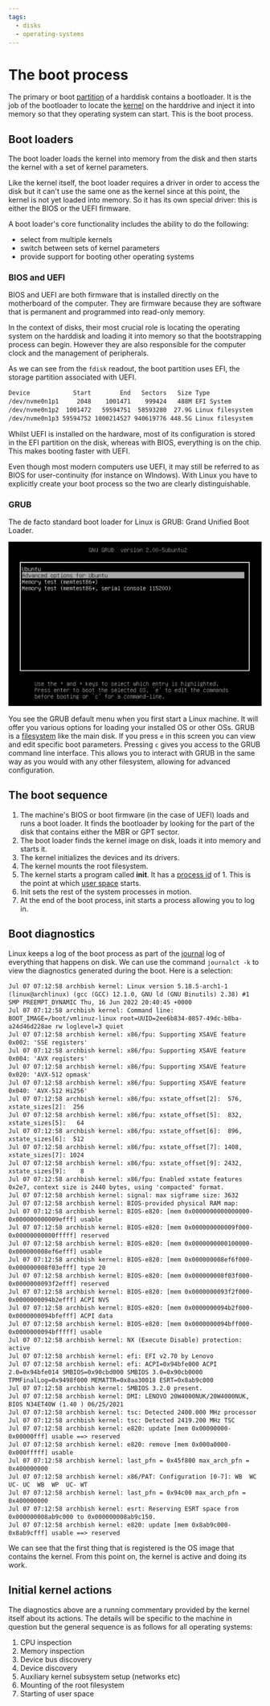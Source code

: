 ```yaml
---
tags:
  - disks
  - operating-systems
---
```


# The boot process

The primary or boot
[partition](Disks.md#primary-extended-and-logical-partitions) of a harddisk
contains a bootloader. It is the job of the bootloader to locate the
[kernel](The_kernel.md) on the harddrive and inject it into memory so that they
operating system can start. This is the boot process.

## Boot loaders

The boot loader loads the kernel into memory from the disk and then starts the
kernel with a set of kernel parameters.

Like the kernel itself, the boot loader requires a driver in order to access the
disk but it can't use the same one as the kernel since at this point, the kernel
is not yet loaded into memory. So it has its own special driver: this is either
the BIOS or the UEFI firmware.

A boot loader's core functionality includes the ability to do the following:

- select from multiple kernels
- switch between sets of kernel parameters
- provide support for booting other operating systems

### BIOS and UEFI

BIOS and UEFI are both firmware that is installed directly on the motherboard of
the computer. They are firmware because they are software that is permanent and
programmed into read-only memory.

In the context of disks, their most crucial role is locating the operating
system on the harddisk and loading it into memory so that the bootstrapping
process can begin. However they are also responsible for the computer clock and
the management of peripherals.

As we can see from the `fdisk` readout, the boot partition uses EFI, the storage
partition associated with UEFI.

```bash
Device            Start        End   Sectors   Size Type
/dev/nvme0n1p1     2048    1001471    999424   488M EFI System
/dev/nvme0n1p2  1001472   59594751  58593280  27.9G Linux filesystem
/dev/nvme0n1p3 59594752 1000214527 940619776 448.5G Linux filesystem
```

Whilst UEFI is installed on the hardware, most of its configuration is stored in
the EFI partition on the disk, whereas with BIOS, everything is on the chip.
This makes booting faster with UEFI.

Even though most modern computers use UEFI, it may still be referred to as BIOS
for user-continuity (for instance on WIndows). With Linux you have to explicitly
create your boot process so the two are clearly distinguishable.

### GRUB

The de facto standard boot loader for Linux is GRUB: Grand Unified Boot Loader.

![](/static/grub.jpg)

You see the GRUB default menu when you first start a Linux machine. It will
offer you various options for loading your installed OS or other OSs. GRUB is a
[filesystem](./Filesystems.md) like the main disk. If you press `e` in this
screen you can view and edit specific boot parameters. Pressing `c` gives you
access to the GRUB command line interface. This allows you to interact with GRUB
in the same way as you would with any other filesystem, allowing for advanced
configuration.

## The boot sequence

1. The machine's BIOS or boot firmware (in the case of UEFI) loads and runs a
   boot loader. It finds the bootloader by looking for the part of the disk that
   contains either the MBR or GPT sector.
2. The boot loader finds the kernel image on disk, loads it into memory and
   starts it.
3. The kernel initializes the devices and its drivers.
4. The kernel mounts the root filesystem.
5. The kernel starts a program called **init**. It has a
   [process id](Processes.md#processes-ps) of 1. This is the point at which
   [user space](User_Space.md) starts.
6. Init sets the rest of the system processes in motion.
7. At the end of the boot process, init starts a process allowing you to log in.

## Boot diagnostics

Linux keeps a log of the boot process as part of the [journal](./journald.md)
log of everything that happens on disk. We can use the command `journalct -k` to
view the diagnostics generated during the boot. Here is a selection:

```
Jul 07 07:12:58 archbish kernel: Linux version 5.18.5-arch1-1 (linux@archlinux) (gcc (GCC) 12.1.0, GNU ld (GNU Binutils) 2.38) #1 SMP PREEMPT_DYNAMIC Thu, 16 Jun 2022 20:40:45 +0000
Jul 07 07:12:58 archbish kernel: Command line: BOOT_IMAGE=/boot/vmlinuz-linux root=UUID=2ee6b834-0857-49dc-b8ba-a24d46d228ae rw loglevel=3 quiet
Jul 07 07:12:58 archbish kernel: x86/fpu: Supporting XSAVE feature 0x002: 'SSE registers'
Jul 07 07:12:58 archbish kernel: x86/fpu: Supporting XSAVE feature 0x004: 'AVX registers'
Jul 07 07:12:58 archbish kernel: x86/fpu: Supporting XSAVE feature 0x020: 'AVX-512 opmask'
Jul 07 07:12:58 archbish kernel: x86/fpu: Supporting XSAVE feature 0x040: 'AVX-512 Hi256'
Jul 07 07:12:58 archbish kernel: x86/fpu: xstate_offset[2]:  576, xstate_sizes[2]:  256
Jul 07 07:12:58 archbish kernel: x86/fpu: xstate_offset[5]:  832, xstate_sizes[5]:   64
Jul 07 07:12:58 archbish kernel: x86/fpu: xstate_offset[6]:  896, xstate_sizes[6]:  512
Jul 07 07:12:58 archbish kernel: x86/fpu: xstate_offset[7]: 1408, xstate_sizes[7]: 1024
Jul 07 07:12:58 archbish kernel: x86/fpu: xstate_offset[9]: 2432, xstate_sizes[9]:    8
Jul 07 07:12:58 archbish kernel: x86/fpu: Enabled xstate features 0x2e7, context size is 2440 bytes, using 'compacted' format.
Jul 07 07:12:58 archbish kernel: signal: max sigframe size: 3632
Jul 07 07:12:58 archbish kernel: BIOS-provided physical RAM map:
Jul 07 07:12:58 archbish kernel: BIOS-e820: [mem 0x0000000000000000-0x000000000009efff] usable
Jul 07 07:12:58 archbish kernel: BIOS-e820: [mem 0x000000000009f000-0x00000000000fffff] reserved
Jul 07 07:12:58 archbish kernel: BIOS-e820: [mem 0x0000000000100000-0x000000008ef6efff] usable
Jul 07 07:12:58 archbish kernel: BIOS-e820: [mem 0x000000008ef6f000-0x000000008f03efff] type 20
Jul 07 07:12:58 archbish kernel: BIOS-e820: [mem 0x000000008f03f000-0x0000000093f2efff] reserved
Jul 07 07:12:58 archbish kernel: BIOS-e820: [mem 0x0000000093f2f000-0x0000000094b2efff] ACPI NVS
Jul 07 07:12:58 archbish kernel: BIOS-e820: [mem 0x0000000094b2f000-0x0000000094bfefff] ACPI data
Jul 07 07:12:58 archbish kernel: BIOS-e820: [mem 0x0000000094bff000-0x0000000094bfffff] usable
Jul 07 07:12:58 archbish kernel: NX (Execute Disable) protection: active
Jul 07 07:12:58 archbish kernel: efi: EFI v2.70 by Lenovo
Jul 07 07:12:58 archbish kernel: efi: ACPI=0x94bfe000 ACPI 2.0=0x94bfe014 SMBIOS=0x90cbd000 SMBIOS 3.0=0x90cb0000 TPMFinalLog=0x9498f000 MEMATTR=0x8aa30018 ESRT=0x8ab9c000
Jul 07 07:12:58 archbish kernel: SMBIOS 3.2.0 present.
Jul 07 07:12:58 archbish kernel: DMI: LENOVO 20W4000NUK/20W4000NUK, BIOS N34ET40W (1.40 ) 06/25/2021
Jul 07 07:12:58 archbish kernel: tsc: Detected 2400.000 MHz processor
Jul 07 07:12:58 archbish kernel: tsc: Detected 2419.200 MHz TSC
Jul 07 07:12:58 archbish kernel: e820: update [mem 0x00000000-0x00000fff] usable ==> reserved
Jul 07 07:12:58 archbish kernel: e820: remove [mem 0x000a0000-0x000fffff] usable
Jul 07 07:12:58 archbish kernel: last_pfn = 0x45f800 max_arch_pfn = 0x400000000
Jul 07 07:12:58 archbish kernel: x86/PAT: Configuration [0-7]: WB  WC  UC- UC  WB  WP  UC- WT
Jul 07 07:12:58 archbish kernel: last_pfn = 0x94c00 max_arch_pfn = 0x400000000
Jul 07 07:12:58 archbish kernel: esrt: Reserving ESRT space from 0x000000008ab9c000 to 0x000000008ab9c150.
Jul 07 07:12:58 archbish kernel: e820: update [mem 0x8ab9c000-0x8ab9cfff] usable ==> reserved
```

We can see that the first thing that is registered is the OS image that contains
the kernel. From this point on, the kernel is active and doing its work.

## Initial kernel actions

The diagnostics above are a running commentary provided by the kernel itself
about its actions. The details will be specific to the machine in question but
the general sequence is as follows for all operating systems:

1. CPU inspection
2. Memory inspection
3. Device bus discovery
4. Device discovery
5. Auxiliary kernel subsystem setup (networks etc)
6. Mounting of the root filesystem
7. Starting of user space
